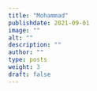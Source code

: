 ```yaml
---
title: "Mohammad"
publishdate: 2021-09-01
image: ""
alt: ""
description: ""
author: ""
type: posts
weight: 3
draft: false
---
```

